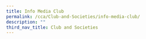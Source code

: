 ```yaml
---
title: Info Media Club
permalink: /cca/Club-and-Societies/info-media-club/
description: ""
third_nav_title: Club and Societies
---
```

